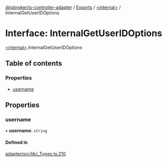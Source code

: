 [@iobroker/js-controller-adapter](../README.md) / [Exports](../modules.md) / [\<internal\>](../modules/internal_.md) / InternalGetUserIDOptions

# Interface: InternalGetUserIDOptions

[\<internal\>](../modules/internal_.md).InternalGetUserIDOptions

## Table of contents

### Properties

- [username](internal_.InternalGetUserIDOptions.md#username)

## Properties

### username

• **username**: `string`

#### Defined in

[adapter/src/lib/_Types.ts:210](https://github.com/ioBroker/ioBroker.js-controller/blob/49d93c99/packages/adapter/src/lib/_Types.ts#L210)
